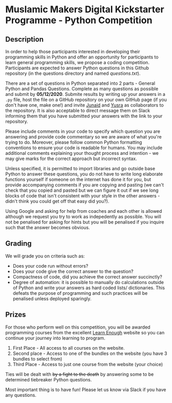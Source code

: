 # Muslamic Makers Digital Kickstarter Programme - Python Competition 

## Description

In order to help those participants interested in developing their programming skills in Python and offer an opportunity for participants to learn general programming skills, we propose a coding competition. Participants are expected to answer Python questions in this Github repository (in the questions directory and named *questions.txt*). 

There are a set of questions in Python separated into 2 parts - General Python and Pandas Questions. Complete as many questions as possible and submit by **05/12/2020**. Submite results by writing up your answers in a `.py` file, host the file on a GitHub repository on your own GitHub page (if you don't have one, make one!) and invite [Junaid](https://github.com/JunaidMB) and [Yusra](https://github.com/yusrbi) as collaborators to the repository. It is also acceptable to direct message them on Slack informing them that you have submitted your answers with the link to your repository. 

Please include comments in your code to specify which question you are answering and provide code commentary so we are aware of what you're trying to do. Moreover, please follow common Python formatting conventions to ensure your code is readable for humans. You may include additional comments explaining your thought process and intention - we may give marks for the correct approach but incorrect syntax. 

Unless specified, it is permitted to import libraries and go outside base Python to answer these questions, you do not have to write long elaborate functions yourself if someone on the internet has done it for you, but provide accompanying comments if you are copying and pasting (we can't check that you copied and pasted but we can figure it out if we see long blocks of code that isn't consistent with your style in the other answers - didn't think you could get off that easy did you?).

Using Google and asking for help from coaches and each other is allowed although we request you try to work as indepedently as possible. You will not be penalised for asking for hints but you will be penalised if you inquire such that the answer becomes obvious. 

## Grading

We will grade you on criteria such as:
* Does your code run without errors? 
* Does your code give the correct answer to the question?
* Compactness of code, did you achieve the correct answer succinctly?
* Degree of automation: it is possible to manually do calculations outside of Python and write your answers as hard coded lists/ dictionaries. This defeats the purpose of programming and such practices will be penalised unless deployed sparingly.

## Prizes

For those who perform well on this competition, you will be awarded programming courses from the excellent [Learn Enough](https://www.learnenough.com/) website so you can continue your journey into learning to program. 

1. First Place - All access to all courses on the website.
2. Second place - Access to one of the bundles on the website (you have 3 bundles to select from)
3. Third Place - Access to just one course from the website (your choice)

Ties will be dealt with ~~by a fight to the death~~ by answering some to be determined tiebreaker Python questions. 

Most important thing is to have fun! Please let us know via Slack if you have any questions.



